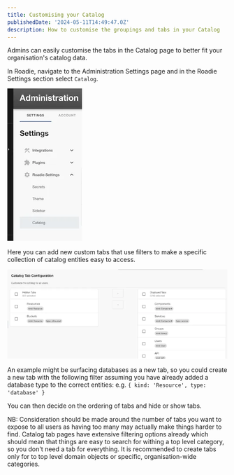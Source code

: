 ```yaml
---
title: Customising your Catalog
publishedDate: '2024-05-11T14:49:47.0Z'
description: How to customise the groupings and tabs in your Catalog
---
```


Admins can easily customise the tabs in the Catalog page to better fit your organisation's catalog data.

In Roadie, navigate to the Administration Settings page and in the Roadie Settings section select `Catalog`. 

![Catalog settings section](./settings-section.webp)

Here you can add new custom tabs that use filters to make a specific collection of catalog entities easy to access.

![Editor layout](./editor.webp)

An example might be surfacing databases as a new tab, so you could create a new tab with the following filter assuming you have already added a database type to the correct entities:
e.g.
`{ kind: 'Resource', type: 'database' }` 

You can then decide on the ordering of tabs and hide or show tabs. 

NB: Consideration should be made around the number of tabs you want to expose to all users as having too many may actually make things harder to find. Catalog tab pages have extensive filtering options already which should mean that things are easy to search for withing a top level category, so you don't need a tab for everything. It is recommended to create tabs only for to top level domain objects or specific, organisation-wide categories. 